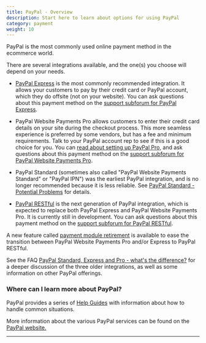 ```yaml
---
title: PayPal - Overview 
description: Start here to learn about options for using PayPal
category: payment 
weight: 10
---
```


PayPal is the most commonly used online payment method in the ecommerce world.

There are several integrations available, and the one(s) you choose will depend on your needs.

- [PayPal Express](/user/payment/paypal_express_checkout/) is the most commonly recommended integration.  It allows your customers to pay by their credit card or PayPal account, which they do offsite (not on your website).  You can ask questions about this payment method on the [support subforum for PayPal Express](https://www.zen-cart.com/forumdisplay.php?149-PayPal-Express-Checkout-support).

- PayPal Website Payments Pro allows customers to enter their credit card details on your site during the checkout process.  This more seamless experience is preferred by some vendors, but has a fee and minimum requirements.  Talk to your PayPal account rep to see if this is a good choice for you.  You can [read about setting up PayPal Pro](/user/payment/paypal_express_checkout/#configuring-zen-cart-to-accept-credit-cards-directly-on-your-site), and ask questions about this payment method on the [support subforum for PayPal Website Payments Pro](https://www.zen-cart.com/forumdisplay.php?152-PayPal-Website-Payments-Pro-support).

- PayPal Standard (sometimes also called "PayPal Website Payments Standard" or "PayPal IPN") was the earliest PayPal integration, and is no longer recommended because it is less reliable.  See [PayPal Standard - Potential Problems](/user/payment/paypal_standard/) for details.

- [PayPal RESTful](/user/payment/paypal_restful/) is the next generation of PayPal integration, which is expected to replace both PayPal Express and PayPal Website Payments Pro. It is currently still in development. You can ask questions about this payment method on the [support subforum for PayPal RESTful](https://www.zen-cart.com/forumdisplay.php?170-PayPal-RESTful-support).

A new feature called [payment module retirement](/user/payment/retirement/) is available to ease the transition between PayPal Website Payments Pro and/or Express to PayPal RESTful. 

See the FAQ [PayPal Standard, Express and Pro - what's the difference?](/user/payment/paypal/) for a deeper discussion of the three older integrations, as well as some information on other PayPal offerings. 

### Where can I learn more about PayPal? 

PayPal provides a series of [Help Guides](https://www.paypal.com/us/smarthelp/PAYPAL_HELP_GUIDE) with information about how to handle common situations. 

More information about the various PayPal services can be found on the [PayPal website.](https://www.zen-cart.com/partners/paypal)  

---


